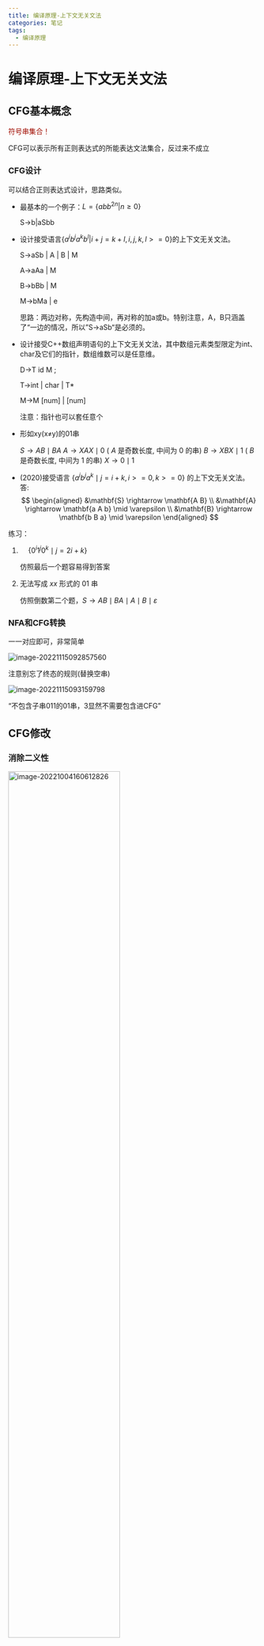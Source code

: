 ```yaml
---
title: 编译原理-上下文无关文法
categories: 笔记
tags:
  - 编译原理
---
```

# 编译原理-上下文无关文法

## CFG基本概念

<font color='Apricot'>符号串集合！</font>

CFG可以表示所有正则表达式的所能表达文法集合，反过来不成立

### CFG设计

可以结合正则表达式设计，思路类似。

- 最基本的一个例子：$L=\{abb^{2n}|n≥0\}$

  S→b|aSbb

- 设计接受语言${\{a^ib^ja^kb^l| i+j=k+l, i, j, k, l>=0\}}$的上下文无关文法。

  S→aSb | A | B | M

  A→aAa | M

  B→bBb | M

  M→bMa | e

   思路：两边对称，先构造中间，再对称的加a或b。特别注意，A，B只涵盖了“一边的情况，所以”S→aSb“是必须的。

- 设计接受C++数组声明语句的上下文无关文法，其中数组元素类型限定为int、char及它们的指针，数组维数可以是任意维。

  D→T id M ;

  T→int | char | T*

  M→M [num] | [num]

  注意：指针也可以套任意个

- 形如xy(x≠y)的01串

  $S \rightarrow A B \mid B A$
  $A \rightarrow X A X \mid 0$ ( $A$ 是奇数长度, 中间为 0 的串)
  $B \rightarrow X B X \mid 1$ ( $B$ 是奇数长度, 中间为 1 的串)
  $X \rightarrow 0 \mid 1$
  
- (2020)接受语言 $\left\{a^i b^j a^k \mid j=i+k, i>=0, k>=0\right\}$ 的上下文无关文法。 答:
$$
\begin{aligned}
&\mathbf{S} \rightarrow \mathbf{A B} \\
&\mathbf{A} \rightarrow \mathbf{a A b} \mid \varepsilon \\
&\mathbf{B} \rightarrow \mathbf{b B a} \mid \varepsilon
\end{aligned}
$$

练习：

1. $\quad\left\{0^i 1^j 0^k \mid j=2 i+k\right\}$

   仿照最后一个题容易得到答案

2. 无法写成 $x x$ 形式的 01 串

   仿照倒数第二个题，$S \rightarrow A B \mid B A \mid A \mid B \mid \varepsilon$

### NFA和CFG转换

一一对应即可，非常简单

![image-20221115092857560](https://raw.githubusercontent.com/Lunaticsky-tql/blog_article_resources/main/%E7%BC%96%E8%AF%91%E5%8E%9F%E7%90%86-%E4%B8%8A%E4%B8%8B%E6%96%87%E6%97%A0%E5%85%B3%E6%96%87%E6%B3%95/20221201120121396547_551_image-20221115092857560.png)

注意别忘了终态的规则(替换空串)

![image-20221115093159798](https://raw.githubusercontent.com/Lunaticsky-tql/blog_article_resources/main/%E7%BC%96%E8%AF%91%E5%8E%9F%E7%90%86-%E4%B8%8A%E4%B8%8B%E6%96%87%E6%97%A0%E5%85%B3%E6%96%87%E6%B3%95/20221201120122982777_294_image-20221115093159798.png)

“不包含子串011的01串，3显然不需要包含进CFG”

## CFG修改

### 消除二义性

<img src="https://raw.githubusercontent.com/Lunaticsky-tql/blog_article_resources/main/%E7%BC%96%E8%AF%91%E5%8E%9F%E7%90%86-%E4%B8%8A%E4%B8%8B%E6%96%87%E6%97%A0%E5%85%B3%E6%96%87%E6%B3%95/20221201120124372022_353_image-20221004160612826.png" alt="image-20221004160612826" width="67%" height="67%" />

### 消除左递归

消除直接左递归很简单，下面一个消除间接左递归的例子：

<img src="https://raw.githubusercontent.com/Lunaticsky-tql/blog_article_resources/main/%E7%BC%96%E8%AF%91%E5%8E%9F%E7%90%86-%E4%B8%8A%E4%B8%8B%E6%96%87%E6%97%A0%E5%85%B3%E6%96%87%E6%B3%95/20221201120126538302_916_image-20221115094108795.png" alt="image-20221115094108795" width="67%" height="67%" />

消除空字需要注意的一点时一定要替换“干净”，即所有与含有空字的非终结符文法定义相关的条目都要考虑并替换

![image-20221115094610591](https://raw.githubusercontent.com/Lunaticsky-tql/blog_article_resources/main/%E7%BC%96%E8%AF%91%E5%8E%9F%E7%90%86-%E4%B8%8A%E4%B8%8B%E6%96%87%E6%97%A0%E5%85%B3%E6%96%87%E6%B3%95/20221201120128030368_860_image-20221115094610591.png)

![image-20221115094838176](https://raw.githubusercontent.com/Lunaticsky-tql/blog_article_resources/main/%E7%BC%96%E8%AF%91%E5%8E%9F%E7%90%86-%E4%B8%8A%E4%B8%8B%E6%96%87%E6%97%A0%E5%85%B3%E6%96%87%E6%B3%95/20221201120129388514_865_image-20221115094838176.png)

### 消除空字

![image-20221115095219937](https://raw.githubusercontent.com/Lunaticsky-tql/blog_article_resources/main/%E7%BC%96%E8%AF%91%E5%8E%9F%E7%90%86-%E4%B8%8A%E4%B8%8B%E6%96%87%E6%97%A0%E5%85%B3%E6%96%87%E6%B3%95/20221201120130871049_366_image-20221115095219937.png)

### 左公因子提取

$A \rightarrow \alpha \beta_1 \mid \alpha \beta_2$
改写为：
$\mathrm{A} \rightarrow \alpha \mathrm{A}^{\prime}$
$A^{\prime} \rightarrow \beta_1 \mid \beta_2$

例子：

$\mathrm{S} \rightarrow \mathrm{iEtS}|\mathrm{iEtSeS}| \mathrm{a}$
$\mathrm{E} \rightarrow \mathrm{b}$
i $\rightarrow$ if, t$ \rightarrow$ then, e $\rightarrow$ else, E $\rightarrow$ 表达式, S $\rightarrow$ 语句
改写为:
$\mathrm{S} \rightarrow \mathrm{iEtSS}$ ' | a
$\mathrm{S}^{\prime} \rightarrow \mathrm{eS} \mid \varepsilon$
$\mathrm{E} \rightarrow \mathrm{b}$

## CFG无法描述的语言结构

(重在理解)

例1: $\mathrm{L}_1=\left\{\mathrm{wcw} \mid \mathrm{w} \in(\mathrm{a} \mid \mathrm{b})^*\right\}$
检查标识符(w)必须在使用之前定义
语义分析阶段才能完成的事情
例2: $\mathrm{L}_2=\left\{a^{\mathrm{n}} b^m c^n d^m \mid n \geqslant 1\right.$ 且 $\left.m \geqslant 1\right\}$
检查函数的形参 (声明) 与实参 (调用)的数目是否匹配
语法定义一般不考虑参数数目

例3: $\mathrm{L}_3=\left\{\mathrm{a}^{\mathrm{n}} b^{\mathrm{n}} \mathrm{c}^{\mathrm{n}} \mid \mathrm{n} \geq 0\right\}$
排版软件, 文本加下划线: $\mathrm{n}$ 个字符, $\mathrm{n}$ 个退格, $\mathrm{n}$ 个下划线

$\mathrm{a}^{\mathrm{n}} b^{\mathrm{n}}$容易描述(S→aSb)

另一种方式: 字符一退格一下划线三元 组序列, $(\mathrm{abc})^*$就可以描述了

**可以描述的类似文法：**

$\mathrm{L}_1{ }^{\prime}=\left\{\mathrm{w} \mathrm{c}\mathrm{w}^{\mathrm{R}} \mathrm{w} \in(\mathrm{a} \mid \mathrm{b})^*, \mathrm{w}^{\mathrm{R}}\right.$ 为$\mathrm{w}$的反转 $\}$
$\mathrm{S} \rightarrow \mathrm{aSa}|\mathrm{bSb}| \mathrm{c}$
$\mathrm{L}_2{ }^{\prime}=\left\{\mathrm{a}^{\mathrm{n}} \mathrm{b}^{\mathrm{m}} \mathrm{c}^{\mathrm{m}} \mathrm{d}^{\mathrm{n}} \mid \mathrm{n} \geqslant 1\right.$ 且 $\left.\mathrm{m} \geqslant 1\right\}$

和考试题类似，中心对称的，先处理中间

$\mathrm{S} \rightarrow \mathrm{aSd}|\mathrm{aAd} \quad \mathrm{A} \rightarrow \mathrm{bAc}| \mathrm{bc}$
$\mathrm{L}_2{ }^{{\prime}{\prime}}=\left\{\mathrm{a}^{\mathrm{n}} b^{\mathrm{n}} \mathrm{c}^{\mathrm{m}} \mathrm{d}^{\mathrm{m}} \mid \mathrm{n} \geqslant 1\right.$ 且 $\left.m \geqslant 1\right\}$

轴对称的，先处理两边

$\mathrm{S} \rightarrow \mathrm{AB} \quad \mathrm{A} \rightarrow \mathrm{aAb}|\mathrm{ab} \quad \mathrm{B} \rightarrow \mathrm{cBd}| \mathrm{cd}$
$\mathrm{L}_3{ }^{\prime}=\left\{\mathrm{a}^{\mathrm{n}} \mathrm{b}^{\mathrm{n}} \mid \mathrm{n} \geq 1\right\}$
$\mathrm{S} \rightarrow \mathrm{aSb} \mid \mathrm{ab}$

PS：证明$\mathrm{L}_3{ }^{\prime}$不能用正则表达式表示

可以考虑证明它不能使用DFA进行表示。证明的关键就是定义”DF“(确定，有穷):

假定存在DFA D接受 $\mathrm{L}_3{ }^{\prime}$, 其状态数为 $k$(有穷)。 设状态 $\mathrm{s}_0, \mathrm{~s}_1, \ldots, \mathrm{s}_{\mathrm{k}}$ 为读入 $\varepsilon, \mathrm{a}, \mathrm{aa}, \ldots, \mathrm{a}^{\mathrm{k}}$ 后的状态 $\Rightarrow \mathrm{s}_{\mathrm{i}}$ 为读入 $\mathrm{i}$ 个 $\mathrm{a}$ 达到的状态 $(0 \leqslant \mathrm{i} \leqslant \mathrm{k})$
总状态数 $\mathrm{k} \rightarrow \mathrm{s}_0, \mathrm{~s}_1, \ldots, \mathrm{s}_{\mathrm{k}}$ 中至少有两个相同状态, 不妨设为 $s_i 、 s_j ， i<j$

$a^i b^i \in L_3 \rightarrow \Rightarrow s_i\left(s_j\right)$ 到终态路径标记为 $b^i$
$\rightarrow$ 初态 $\rightarrow$ 终态还有标为 $a^i b^i$ 的路径 $\rightarrow D$ 接受 $a^i b^i$, 与”D(确定)“矛盾！

![image-20221115103746485](https://raw.githubusercontent.com/Lunaticsky-tql/blog_article_resources/main/%E7%BC%96%E8%AF%91%E5%8E%9F%E7%90%86-%E4%B8%8A%E4%B8%8B%E6%96%87%E6%97%A0%E5%85%B3%E6%96%87%E6%B3%95/20221201120132392020_526_image-20221115103746485.png)
